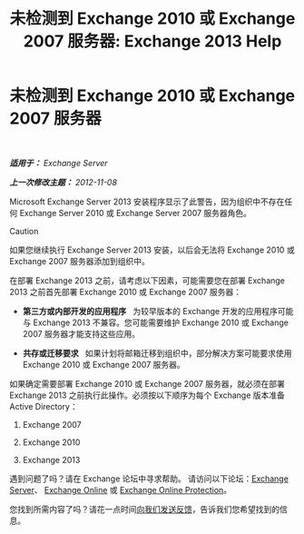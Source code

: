 ﻿---
title: '未检测到 Exchange 2010 或 Exchange 2007 服务器: Exchange 2013 Help'
TOCTitle: 未检测到 Exchange 2010 或 Exchange 2007 服务器
ms:assetid: 789cabab-c769-4a16-a6c8-3db82cff8861
ms:mtpsurl: https://technet.microsoft.com/zh-cn/library/ms.exch.setupreadiness.noe14serverwarning(v=EXCHG.150)
ms:contentKeyID: 50490953
ms.date: 01/11/2018
mtps_version: v=EXCHG.150
ms.translationtype: HT
---

# 未检测到 Exchange 2010 或 Exchange 2007 服务器

 

_**适用于：** Exchange Server_

_**上一次修改主题：** 2012-11-08_

Microsoft Exchange Server 2013 安装程序显示了此警告，因为组织中不存在任何 Exchange Server 2010 或 Exchange Server 2007 服务器角色。

> [!CAUTION]  
> 如果您继续执行 Exchange Server 2013 安装，以后会无法将 Exchange 2010 或 Exchange 2007 服务器添加到组织中。


在部署 Exchange 2013 之前，请考虑以下因素，可能需要您在部署 Exchange 2013 之前首先部署 Exchange 2010 或 Exchange 2007 服务器：

  - **第三方或内部开发的应用程序**   为较早版本的 Exchange 开发的应用程序可能与 Exchange 2013 不兼容。您可能需要维护 Exchange 2010 或 Exchange 2007 服务器才能支持这些应用。

  - **共存或迁移要求**   如果计划将邮箱迁移到组织中，部分解决方案可能要求使用 Exchange 2010 或 Exchange 2007 服务器。

如果确定需要部署 Exchange 2010 或 Exchange 2007 服务器，就必须在部署 Exchange 2013 之前执行此操作。必须按以下顺序为每个 Exchange 版本准备 Active Directory：

1.  Exchange 2007

2.  Exchange 2010

3.  Exchange 2013

遇到问题了吗？请在 Exchange 论坛中寻求帮助。 请访问以下论坛：[Exchange Server](https://go.microsoft.com/fwlink/p/?linkid=60612)、 [Exchange Online](https://go.microsoft.com/fwlink/p/?linkid=267542) 或 [Exchange Online Protection](https://go.microsoft.com/fwlink/p/?linkid=285351)。

您找到所需内容了吗？请花一点时间[向我们发送反馈](mailto:exsetuphelpfeedback@microsoft.com?subject=exchange%202013%20setup%20help%20feedbac)，告诉我们您希望找到的信息。

